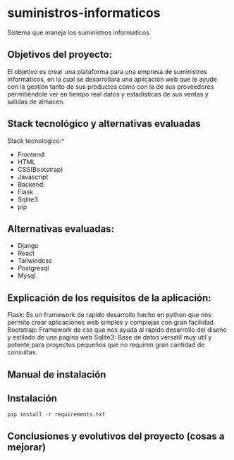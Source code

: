 # suministros-informaticos
Sistema que maneja los suministros informaticos


## Objetivos del proyecto:

El objetivo es crear una plataforma para una empresa de suministros informáticos, en la cual se
desarrollara una aplicación web que le ayude con la gestión tanto de sus productos como con la de sus
proveedores permitiéndole ver en tiempo real datos y estadísticas de sus ventas y salidas de almacen.

## Stack tecnológico y alternativas evaluadas

Stack tecnologico:^
- Frontend:
- HTML
- CSS(Bootstrap)
- Javascript
- Backend:
- Flask
- Sqlite3
- pip

## Alternativas evaluadas:
- Django
- React
- Tailwindcss
- Postgresql
- Mysql.

## Explicación de los requisitos de la aplicación:

Flask: Es un framework de rapido desarrollo hecho en python que nos permite crear aplicaciones web
simples y complejas con gran facilidad.
Bootstrap: Framework de css que nos ayuda al rapido desarrollo del diseño y estilado de una pagina web
Sqlite3: Base de datos versatil muy util y potente para proyectos pequeños que no requiren gran cantidad
de consultas.

## Manual de instalación


## Instalación


```
pip install -r requirements.txt
```

## Conclusiones y evolutivos del proyecto (cosas a mejorar)
